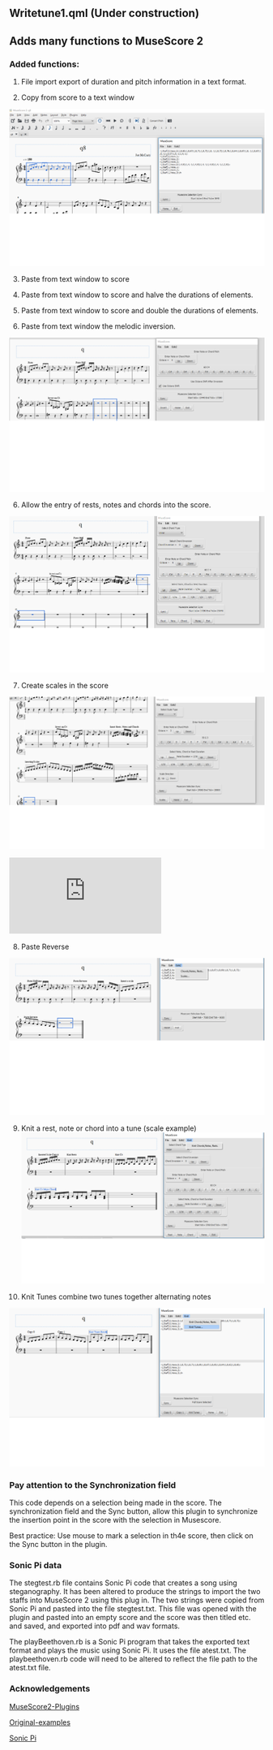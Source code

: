 ## Writetune1.qml (Under construction)
## Adds many functions to MuseScore 2
### Added functions:

1. File import export of duration and pitch information in a text format.

2. Copy from score to a text window

![CopyingSegment.png](https://github.com/ClearMemory041063/Write-tune/blob/master/CopyingSegment.png " ")

3. Paste from text window to score

4. Paste from text window to score and halve the durations of elements.

4. Paste from text window to score and double the durations of elements.

5. Paste from text window the melodic inversion.

![PastingAndInversion.png](https://github.com/ClearMemory041063/Write-tune/blob/master/PastingAndInversion.png " ")

6. Allow the entry of rests, notes and chords into the score.

![InsertRestsNotesChords.png](https://github.com/ClearMemory041063/Write-tune/blob/master/InsertRestsNotesChords.png " ")

7. Create scales in the score

![InsertScales.png](https://github.com/ClearMemory041063/Write-tune/blob/master/InsertScales.png " ")


![DemoScore.pdf](https://github.com/ClearMemory041063/Write-tune/blob/master/DemoScore.pdf " ")

8. Paste Reverse

![PasteReverse.png](https://github.com/ClearMemory041063/Write-tune/blob/master/PasteReverse.png " ")

9. Knit a rest, note or chord into a tune (scale example)
![KnitRestsNotesandChords.png](https://github.com/ClearMemory041063/Write-tune/blob/master/KnitRestsNotesandChords.png " ")

10. Knit Tunes combine two tunes together alternating notes

![KnitTunes.png](https://github.com/ClearMemory041063/Write-tune/blob/master/KnitTunes.png " ")


### Pay attention to the Synchronization field 

This code depends on a selection being made in the score. The synchronization field and the Sync button, allow this plugin to synchronize the insertion point in the score with the selection in Musescore.

Best practice: Use mouse to mark a selection in th4e score, then click on the Sync button in the plugin. 


### Sonic Pi data

The stegtest.rb file contains Sonic Pi code that creates a song using steganography. It has been altered to produce the strings to import the two staffs into MuseScore 2 using this plug in.
The two strings were copied from Sonic Pi and pasted into the file stegtest.txt. This file was opened with the plugin and pasted into an empty score and the score was then titled etc. and saved, and exported into pdf and wav formats.

The playBeethoven.rb is a Sonic Pi program that takes the exported text format and plays the music using Sonic Pi. It uses the file atest.txt. The playbeethoven.rb code will need to be altered to reflect the file path to the atest.txt file.



### Acknowledgements

[MuseScore2-Plugins](https://github.com/pconrad/MuseScore2-Plugins)

[Original-examples](https://github.com/pconrad/MuseScore2-Plugins/tree/master/original-examples)

[Sonic Pi](https://sonic-pi.net/)
